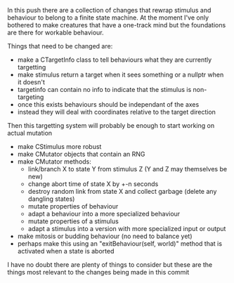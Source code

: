 
In this push there are a collection of changes that rewrap stimulus and 
behaviour to belong to a finite state machine.
At the moment I've only bothered to make creatures that have a one-track mind but 
the foundations are there for workable behaviour.

Things that need to be changed are:
 * make a CTargetInfo class to tell behaviours what they are currently targetting
 * make stimulus return a target when it sees something or a nullptr when it doesn't
 * targetinfo can contain no info to indicate that the stimulus is non-targeting
 * once this exists behaviours should be independant of the axes
 * instead they will deal with coordinates relative to the target direction

Then this targetting system will probably be enough to start working on actual mutation
 * make CStimulus more robust
 * make CMutator objects that contain an RNG
 * make CMutator methods:
    * link/branch X to state Y from stimulus Z (Y and Z may themselves be new)
    * change abort time of state X by +-n seconds
    * destroy random link from state X and collect garbage (delete any dangling states)
    * mutate properties of behaviour
    * adapt a behaviour into a more specialized behaviour
    * mutate properties of a stimulus
    * adapt a stimulus into a version with more specialized input or output
 * make mitosis or budding behaviour (no need to balance yet)
 * perhaps make this using an "exitBehaviour(self, world)" method that is activated when a state is aborted

I have no doubt there are plenty of things to consider but these are the things most relevant to the
changes being made in this commit
